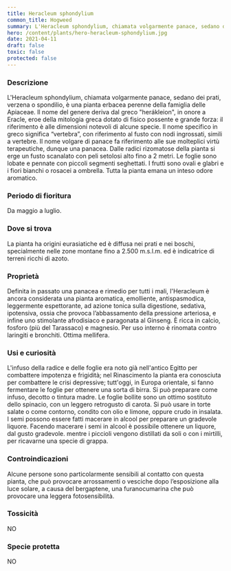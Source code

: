 ```yaml
---
title: Heracleum sphondylium
common_title: Hogweed
summary: L'Heracleum sphondylium, chiamata volgarmente panace, sedano dei prati, verzena o spondilio, è una pianta erbacea perenne della famiglia delle Apiaceae.
hero: /content/plants/hero-heracleum-sphondylium.jpg
date: 2021-04-11
draft: false
toxic: false
protected: false
---
```

### Descrizione
L'Heracleum sphondylium, chiamata volgarmente panace, sedano dei prati, verzena o spondilio, è una pianta erbacea perenne della famiglia delle Apiaceae.
Il nome del genere deriva dal greco "herákleion", in onore a Eracle, eroe della mitologia greca dotato di fisico possente e grande forza: il riferimento è alle dimensioni notevoli di alcune specie. Il nome specifico in greco significa “vertebra”, con riferimento al fusto con nodi ingrossati, simili a vertebre.
Il nome volgare di panace fa riferimento alle sue molteplici virtù terapeutiche, dunque una panacea.
Dalle radici rizomatose della pianta si erge un fusto scanalato con peli setolosi alto fino a 2 metri. Le foglie sono lobate e pennate con piccoli segmenti seghettati. I frutti sono ovali e glabri e i fiori bianchi o rosacei a ombrella.
Tutta la pianta emana un inteso odore aromatico.

### Periodo di fioritura
Da maggio a luglio.

### Dove si trova
La pianta ha origini eurasiatiche ed è diffusa nei prati e nei boschi, specialmente nelle zone montane fino a 2.500 m.s.l.m. ed è indicatrice di terreni ricchi di azoto.

### Proprietà
Definita in passato una panacea e rimedio per tutti i mali, l'Heracleum è ancora considerata una pianta aromatica, emolliente, antispasmodica, leggermente espettorante, ad azione tonica sulla digestione, sedativa, ipotensiva, ossia che provoca l’abbassamento della pressione arteriosa, e infine uno stimolante afrodisiaco e paragonata al Ginseng. È ricca in calcio, fosforo (più del Tarassaco) e magnesio.
Per uso interno è rinomata contro laringiti e bronchiti. Ottima mellifera.

### Usi e curiosità
L'infuso della radice e delle foglie era noto già nell'antico Egitto per combattere impotenza e frigidità; nel Rinascimento la pianta era conosciuta per combattere le crisi depressive; tutt'oggi, in Europa orientale, si fanno fermentare le foglie per ottenere una sorta di birra.
Si può preparare come infuso, decotto o tintura madre. Le foglie bollite sono un ottimo sostituto dello spinacio, con un leggero retrogusto di carota. Si può usare in torte salate o come contorno, condito con olio e limone, oppure crudo in insalata.
I semi possono essere fatti macerare in alcool per preparare un gradevole liquore.
Facendo macerare i semi in alcool è possibile ottenere un liquore, dal gusto gradevole. mentre i piccioli vengono distillati da soli o con i mirtilli, per ricavarne una specie di grappa.

### Controindicazioni
Alcune persone sono particolarmente sensibili al contatto con questa pianta, che può provocare arrossamenti o vesciche dopo l’esposizione alla luce solare, a causa del bergaptene, una furanocumarina che può provocare una leggera fotosensibilità.

### Tossicità
NO

### Specie protetta
NO
